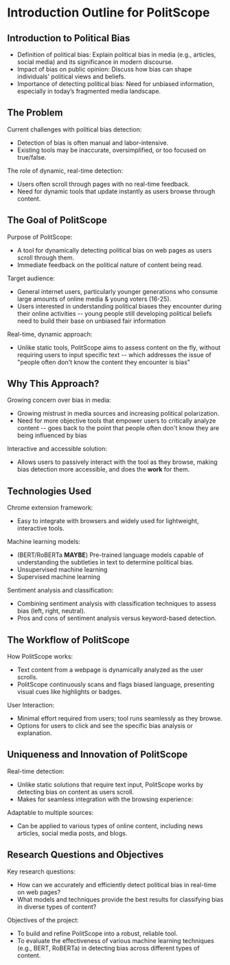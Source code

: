 # Introduction Outline for PolitScope

## Introduction to Political Bias

* Definition of political bias: Explain political bias in media (e.g., articles, social media) and its significance in modern discourse.
* Impact of bias on public opinion: Discuss how bias can shape individuals' political views and beliefs.
* Importance of detecting political bias: Need for unbiased information, especially in today’s fragmented media landscape.

## The Problem

Current challenges with political bias detection:

* Detection of bias is often manual and labor-intensive.
* Existing tools may be inaccurate, oversimplified, or too focused on true/false.

The role of dynamic, real-time detection:

* Users often scroll through pages with no real-time feedback.
* Need for dynamic tools that update instantly as users browse through content.

## The Goal of PolitScope

Purpose of PolitScope:

* A tool for dynamically detecting political bias on web pages as users scroll through them.
* Immediate feedback on the political nature of content being read.

Target audience:

* General internet users, particularly younger generations who consume large amounts of online media & young voters (16-25).
* Users interested in understanding political biases they encounter during their online activities -- young people still developing political beliefs need to build their base on unbiased fair information

Real-time, dynamic approach:

* Unlike static tools, PolitScope aims to assess content on the fly, without requiring users to input specific text -- which addresses the issue of "people often don't know the content they encounter is bias"

## Why This Approach?

Growing concern over bias in media:

* Growing mistrust in media sources and increasing political polarization.
* Need for more objective tools that empower users to critically analyze content -- goes back to the point that people often don't know they are being influenced by bias

Interactive and accessible solution:

* Allows users to passively interact with the tool as they browse, making bias detection more accessible, and does the **work** for them.

## Technologies Used

Chrome extension framework:

* Easy to integrate with browsers and widely used for lightweight, interactive tools.

Machine learning models:

* (BERT/RoBERTa **MAYBE**) Pre-trained language models capable of understanding the subtleties in text to determine political bias.
* Unsupervised machine learning
* Supervised machine learning

Sentiment analysis and classification:

* Combining sentiment analysis with classification techniques to assess bias (left, right, neutral).
* Pros and cons of sentiment analysis versus keyword-based detection.

## The Workflow of PolitScope

How PolitScope works:

* Text content from a webpage is dynamically analyzed as the user scrolls.
* PolitScope continuously scans and flags biased language, presenting visual cues like highlights or badges.

User Interaction:

* Minimal effort required from users; tool runs seamlessly as they browse.
* Options for users to click and see the specific bias analysis or explanation.

## Uniqueness and Innovation of PolitScope

Real-time detection:

* Unlike static solutions that require text input, PolitScope works by detecting bias on content as users scroll.
* Makes for seamless integration with the browsing experience:

Adaptable to multiple sources:

* Can be applied to various types of online content, including news articles, social media posts, and blogs.

## Research Questions and Objectives

Key research questions:

* How can we accurately and efficiently detect political bias in real-time on web pages?
* What models and techniques provide the best results for classifying bias in diverse types of content?

Objectives of the project:

* To build and refine PolitScope into a robust, reliable tool.
* To evaluate the effectiveness of various machine learning techniques (e.g., BERT, RoBERTa) in detecting bias across different types of content.
